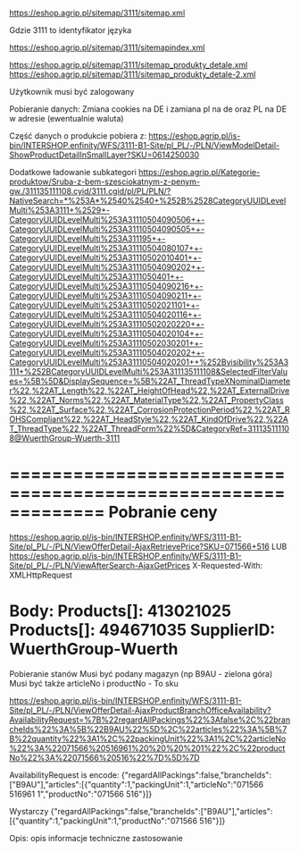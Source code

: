 https://eshop.agrip.pl/sitemap/3111/sitemap.xml

Gdzie 3111 to identyfikator języka

https://eshop.agrip.pl/sitemap/3111/sitemapindex.xml

https://eshop.agrip.pl/sitemap/3111/sitemap_produkty_detale.xml
https://eshop.agrip.pl/sitemap/3111/sitemap_produkty_detale-2.xml

Użytkownik musi być zalogowany

Pobieranie danych:
Zmiana cookies na DE
i zamiana pl na de oraz PL na DE w adresie (ewentualnie waluta)

Część danych o produkcie pobiera z: 
https://eshop.agrip.pl/is-bin/INTERSHOP.enfinity/WFS/3111-B1-Site/pl_PL/-/PLN/ViewModelDetail-ShowProductDetailInSmallLayer?SKU=0614250030

Dodatkowe ładowanie subkategori
https://eshop.agrip.pl/Kategorie-produktow/Sruba-z-bem-szesciokatnym-z-penym-gw./311135111108.cyid/3111.cgid/pl/PL/PLN/?NativeSearch=*%253A*%2540%2540+%252B%2528CategoryUUIDLevelMulti%253A3111+%2529+-CategoryUUIDLevelMulti%253A31110504090506++-CategoryUUIDLevelMulti%253A31110504090505++-CategoryUUIDLevelMulti%253A311195++-CategoryUUIDLevelMulti%253A31110504080107++-CategoryUUIDLevelMulti%253A31110502010401++-CategoryUUIDLevelMulti%253A31110504090202++-CategoryUUIDLevelMulti%253A3111050401++-CategoryUUIDLevelMulti%253A31110504090216++-CategoryUUIDLevelMulti%253A31110504090211++-CategoryUUIDLevelMulti%253A31110502021101++-CategoryUUIDLevelMulti%253A31110504020116++-CategoryUUIDLevelMulti%253A31110502020220++-CategoryUUIDLevelMulti%253A31110504020104++-CategoryUUIDLevelMulti%253A31110502030201++-CategoryUUIDLevelMulti%253A31110504020202++-CategoryUUIDLevelMulti%253A31110504020201++%252Bvisibility%253A3111+%252BCategoryUUIDLevelMulti%253A311135111108&SelectedFilterValues=%5B%5D&DisplaySequence=%5B%22AT_ThreadTypeXNominalDiameter%22,%22AT_Length%22,%22AT_HeightOfHead%22,%22AT_ExternalDrive%22,%22AT_Norms%22,%22AT_MaterialType%22,%22AT_PropertyClass%22,%22AT_Surface%22,%22AT_CorrosionProtectionPeriod%22,%22AT_ROHSCompliant%22,%22AT_HeadStyle%22,%22AT_KindOfDrive%22,%22AT_ThreadType%22,%22AT_ThreadForm%22%5D&CategoryRef=311135111108@WuerthGroup-Wuerth-3111

=============================================================
Pobranie ceny
=============================================================
https://eshop.agrip.pl/is-bin/INTERSHOP.enfinity/WFS/3111-B1-Site/pl_PL/-/PLN/ViewOfferDetail-AjaxRetrievePrice?SKU=071566+516
LUB
https://eshop.agrip.pl/is-bin/INTERSHOP.enfinity/WFS/3111-B1-Site/pl_PL/-/PLN/ViewAfterSearch-AjaxGetPrices
X-Requested-With: XMLHttpRequest

Body:
Products[]: 413021025
Products[]: 494671035
SupplierID: WuerthGroup-Wuerth
=============================================================


Pobieranie stanów 
Musi być podany magazyn (np B9AU - zielona góra)
Musi być także articleNo i productNo - To sku

https://eshop.agrip.pl/is-bin/INTERSHOP.enfinity/WFS/3111-B1-Site/pl_PL/-/PLN/ViewOfferDetail-AjaxProductBranchOfficeAvailability?AvailabilityRequest=%7B%22regardAllPackings%22%3Afalse%2C%22brancheIds%22%3A%5B%22B9AU%22%5D%2C%22articles%22%3A%5B%7B%22quantity%22%3A1%2C%22packingUnit%22%3A1%2C%22articleNo%22%3A%22071566%20516961%20%20%20%201%22%2C%22productNo%22%3A%22071566%20516%22%7D%5D%7D

AvailabilityRequest is encode:
{"regardAllPackings":false,"brancheIds":["B9AU"],"articles":[{"quantity":1,"packingUnit":1,"articleNo":"071566 516961    1","productNo":"071566 516"}]}

Wystarczy
{"regardAllPackings":false,"brancheIds":["B9AU"],"articles":[{"quantity":1,"packingUnit":1,"productNo":"071566 516"}]}

Opis:
opis
informacje techniczne
zastosowanie